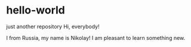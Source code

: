 # hello-world
just another repository
Hi, everybody! 

I from Russia, my name is Nikolay! 
I am pleasant to learn something new.
